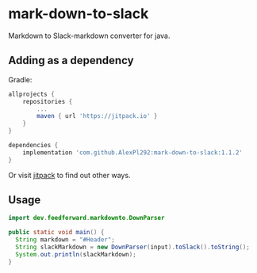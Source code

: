 # mark-down-to-slack

Markdown to Slack-markdown converter for java.

## Adding as a dependency

Gradle:

```groovy
allprojects {
    repositories {
        ...
        maven { url 'https://jitpack.io' }
    }
}

dependencies {
    implementation 'com.github.AlexPl292:mark-down-to-slack:1.1.2'
}
```

Or visit [jitpack](https://jitpack.io/#AlexPl292/mark-down-to-slack) to find out other ways.

## Usage

```java
import dev.feedforward.markdownto.DownParser

public static void main() {
  String markdown = "#Header";
  String slackMarkdown = new DownParser(input).toSlack().toString();
  System.out.println(slackMarkdown);
}
```
